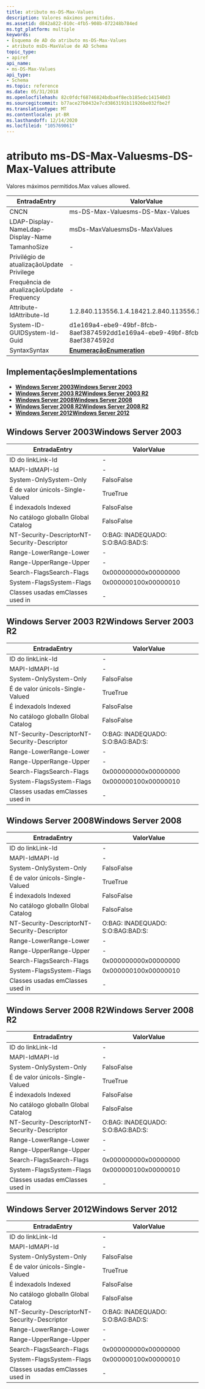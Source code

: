 ```yaml
---
title: atributo ms-DS-Max-Values
description: Valores máximos permitidos.
ms.assetid: d842a822-010c-4fb5-908b-872248b784ed
ms.tgt_platform: multiple
keywords:
- Esquema de AD do atributo ms-DS-Max-Values
- atributo msDs-MaxValue de AD Schema
topic_type:
- apiref
api_name:
- ms-DS-Max-Values
api_type:
- Schema
ms.topic: reference
ms.date: 05/31/2018
ms.openlocfilehash: 82c0fdcf68746824bdba4f8ecb185edc141540d3
ms.sourcegitcommit: b77ace27b0432e7cd3863191b11926be032fbe2f
ms.translationtype: MT
ms.contentlocale: pt-BR
ms.lasthandoff: 12/14/2020
ms.locfileid: "105769061"
---
```

# <a name="ms-ds-max-values-attribute"></a><span data-ttu-id="84d04-105">atributo ms-DS-Max-Values</span><span class="sxs-lookup"><span data-stu-id="84d04-105">ms-DS-Max-Values attribute</span></span>

<span data-ttu-id="84d04-106">Valores máximos permitidos.</span><span class="sxs-lookup"><span data-stu-id="84d04-106">Max values allowed.</span></span>



| <span data-ttu-id="84d04-107">Entrada</span><span class="sxs-lookup"><span data-stu-id="84d04-107">Entry</span></span> | <span data-ttu-id="84d04-108">Valor</span><span class="sxs-lookup"><span data-stu-id="84d04-108">Value</span></span> |
|-------------------|--------------------------------------|
| <span data-ttu-id="84d04-109">CN</span><span class="sxs-lookup"><span data-stu-id="84d04-109">CN</span></span>                | <span data-ttu-id="84d04-110">ms-DS-Max-Values</span><span class="sxs-lookup"><span data-stu-id="84d04-110">ms-DS-Max-Values</span></span>                     |
| <span data-ttu-id="84d04-111">LDAP-Display-Name</span><span class="sxs-lookup"><span data-stu-id="84d04-111">Ldap-Display-Name</span></span> | <span data-ttu-id="84d04-112">msDs-MaxValues</span><span class="sxs-lookup"><span data-stu-id="84d04-112">msDs-MaxValues</span></span>                       |
| <span data-ttu-id="84d04-113">Tamanho</span><span class="sxs-lookup"><span data-stu-id="84d04-113">Size</span></span>              | \-                                   |
| <span data-ttu-id="84d04-114">Privilégio de atualização</span><span class="sxs-lookup"><span data-stu-id="84d04-114">Update Privilege</span></span>  | \-                                   |
| <span data-ttu-id="84d04-115">Frequência de atualização</span><span class="sxs-lookup"><span data-stu-id="84d04-115">Update Frequency</span></span>  | \-                                   |
| <span data-ttu-id="84d04-116">Attribute-Id</span><span class="sxs-lookup"><span data-stu-id="84d04-116">Attribute-Id</span></span>      | <span data-ttu-id="84d04-117">1.2.840.113556.1.4.1842</span><span class="sxs-lookup"><span data-stu-id="84d04-117">1.2.840.113556.1.4.1842</span></span>              |
| <span data-ttu-id="84d04-118">System-ID-GUID</span><span class="sxs-lookup"><span data-stu-id="84d04-118">System-Id-Guid</span></span>    | <span data-ttu-id="84d04-119">d1e169a4-ebe9-49bf-8fcb-8aef3874592d</span><span class="sxs-lookup"><span data-stu-id="84d04-119">d1e169a4-ebe9-49bf-8fcb-8aef3874592d</span></span> |
| <span data-ttu-id="84d04-120">Syntax</span><span class="sxs-lookup"><span data-stu-id="84d04-120">Syntax</span></span>            | [<span data-ttu-id="84d04-121">**Enumeração**</span><span class="sxs-lookup"><span data-stu-id="84d04-121">**Enumeration**</span></span>](s-enumeration.md) |



## <a name="implementations"></a><span data-ttu-id="84d04-122">Implementações</span><span class="sxs-lookup"><span data-stu-id="84d04-122">Implementations</span></span>

-   [<span data-ttu-id="84d04-123">**Windows Server 2003**</span><span class="sxs-lookup"><span data-stu-id="84d04-123">**Windows Server 2003**</span></span>](#windows-server-2003)
-   [<span data-ttu-id="84d04-124">**Windows Server 2003 R2**</span><span class="sxs-lookup"><span data-stu-id="84d04-124">**Windows Server 2003 R2**</span></span>](#windows-server-2003-r2)
-   [<span data-ttu-id="84d04-125">**Windows Server 2008**</span><span class="sxs-lookup"><span data-stu-id="84d04-125">**Windows Server 2008**</span></span>](#windows-server-2008)
-   [<span data-ttu-id="84d04-126">**Windows Server 2008 R2**</span><span class="sxs-lookup"><span data-stu-id="84d04-126">**Windows Server 2008 R2**</span></span>](#windows-server-2008-r2)
-   [<span data-ttu-id="84d04-127">**Windows Server 2012**</span><span class="sxs-lookup"><span data-stu-id="84d04-127">**Windows Server 2012**</span></span>](#windows-server-2012)

## <a name="windows-server-2003"></a><span data-ttu-id="84d04-128">Windows Server 2003</span><span class="sxs-lookup"><span data-stu-id="84d04-128">Windows Server 2003</span></span>



| <span data-ttu-id="84d04-129">Entrada</span><span class="sxs-lookup"><span data-stu-id="84d04-129">Entry</span></span> | <span data-ttu-id="84d04-130">Valor</span><span class="sxs-lookup"><span data-stu-id="84d04-130">Value</span></span> |
|------------------------|--------------|
| <span data-ttu-id="84d04-131">ID do link</span><span class="sxs-lookup"><span data-stu-id="84d04-131">Link-Id</span></span>                | \-           |
| <span data-ttu-id="84d04-132">MAPI-Id</span><span class="sxs-lookup"><span data-stu-id="84d04-132">MAPI-Id</span></span>                | \-           |
| <span data-ttu-id="84d04-133">System-Only</span><span class="sxs-lookup"><span data-stu-id="84d04-133">System-Only</span></span>            | <span data-ttu-id="84d04-134">Falso</span><span class="sxs-lookup"><span data-stu-id="84d04-134">False</span></span>        |
| <span data-ttu-id="84d04-135">É de valor único</span><span class="sxs-lookup"><span data-stu-id="84d04-135">Is-Single-Valued</span></span>       | <span data-ttu-id="84d04-136">True</span><span class="sxs-lookup"><span data-stu-id="84d04-136">True</span></span>         |
| <span data-ttu-id="84d04-137">É indexado</span><span class="sxs-lookup"><span data-stu-id="84d04-137">Is Indexed</span></span>             | <span data-ttu-id="84d04-138">Falso</span><span class="sxs-lookup"><span data-stu-id="84d04-138">False</span></span>        |
| <span data-ttu-id="84d04-139">No catálogo global</span><span class="sxs-lookup"><span data-stu-id="84d04-139">In Global Catalog</span></span>      | <span data-ttu-id="84d04-140">Falso</span><span class="sxs-lookup"><span data-stu-id="84d04-140">False</span></span>        |
| <span data-ttu-id="84d04-141">NT-Security-Descriptor</span><span class="sxs-lookup"><span data-stu-id="84d04-141">NT-Security-Descriptor</span></span> | <span data-ttu-id="84d04-142">O:BAG: INADEQUADO: S:</span><span class="sxs-lookup"><span data-stu-id="84d04-142">O:BAG:BAD:S:</span></span> |
| <span data-ttu-id="84d04-143">Range-Lower</span><span class="sxs-lookup"><span data-stu-id="84d04-143">Range-Lower</span></span>            | \-           |
| <span data-ttu-id="84d04-144">Range-Upper</span><span class="sxs-lookup"><span data-stu-id="84d04-144">Range-Upper</span></span>            | \-           |
| <span data-ttu-id="84d04-145">Search-Flags</span><span class="sxs-lookup"><span data-stu-id="84d04-145">Search-Flags</span></span>           | <span data-ttu-id="84d04-146">0x00000000</span><span class="sxs-lookup"><span data-stu-id="84d04-146">0x00000000</span></span>   |
| <span data-ttu-id="84d04-147">System-Flags</span><span class="sxs-lookup"><span data-stu-id="84d04-147">System-Flags</span></span>           | <span data-ttu-id="84d04-148">0x00000010</span><span class="sxs-lookup"><span data-stu-id="84d04-148">0x00000010</span></span>   |
| <span data-ttu-id="84d04-149">Classes usadas em</span><span class="sxs-lookup"><span data-stu-id="84d04-149">Classes used in</span></span>        | \-           |



## <a name="windows-server-2003-r2"></a><span data-ttu-id="84d04-150">Windows Server 2003 R2</span><span class="sxs-lookup"><span data-stu-id="84d04-150">Windows Server 2003 R2</span></span>



| <span data-ttu-id="84d04-151">Entrada</span><span class="sxs-lookup"><span data-stu-id="84d04-151">Entry</span></span> | <span data-ttu-id="84d04-152">Valor</span><span class="sxs-lookup"><span data-stu-id="84d04-152">Value</span></span> |
|------------------------|--------------|
| <span data-ttu-id="84d04-153">ID do link</span><span class="sxs-lookup"><span data-stu-id="84d04-153">Link-Id</span></span>                | \-           |
| <span data-ttu-id="84d04-154">MAPI-Id</span><span class="sxs-lookup"><span data-stu-id="84d04-154">MAPI-Id</span></span>                | \-           |
| <span data-ttu-id="84d04-155">System-Only</span><span class="sxs-lookup"><span data-stu-id="84d04-155">System-Only</span></span>            | <span data-ttu-id="84d04-156">Falso</span><span class="sxs-lookup"><span data-stu-id="84d04-156">False</span></span>        |
| <span data-ttu-id="84d04-157">É de valor único</span><span class="sxs-lookup"><span data-stu-id="84d04-157">Is-Single-Valued</span></span>       | <span data-ttu-id="84d04-158">True</span><span class="sxs-lookup"><span data-stu-id="84d04-158">True</span></span>         |
| <span data-ttu-id="84d04-159">É indexado</span><span class="sxs-lookup"><span data-stu-id="84d04-159">Is Indexed</span></span>             | <span data-ttu-id="84d04-160">Falso</span><span class="sxs-lookup"><span data-stu-id="84d04-160">False</span></span>        |
| <span data-ttu-id="84d04-161">No catálogo global</span><span class="sxs-lookup"><span data-stu-id="84d04-161">In Global Catalog</span></span>      | <span data-ttu-id="84d04-162">Falso</span><span class="sxs-lookup"><span data-stu-id="84d04-162">False</span></span>        |
| <span data-ttu-id="84d04-163">NT-Security-Descriptor</span><span class="sxs-lookup"><span data-stu-id="84d04-163">NT-Security-Descriptor</span></span> | <span data-ttu-id="84d04-164">O:BAG: INADEQUADO: S:</span><span class="sxs-lookup"><span data-stu-id="84d04-164">O:BAG:BAD:S:</span></span> |
| <span data-ttu-id="84d04-165">Range-Lower</span><span class="sxs-lookup"><span data-stu-id="84d04-165">Range-Lower</span></span>            | \-           |
| <span data-ttu-id="84d04-166">Range-Upper</span><span class="sxs-lookup"><span data-stu-id="84d04-166">Range-Upper</span></span>            | \-           |
| <span data-ttu-id="84d04-167">Search-Flags</span><span class="sxs-lookup"><span data-stu-id="84d04-167">Search-Flags</span></span>           | <span data-ttu-id="84d04-168">0x00000000</span><span class="sxs-lookup"><span data-stu-id="84d04-168">0x00000000</span></span>   |
| <span data-ttu-id="84d04-169">System-Flags</span><span class="sxs-lookup"><span data-stu-id="84d04-169">System-Flags</span></span>           | <span data-ttu-id="84d04-170">0x00000010</span><span class="sxs-lookup"><span data-stu-id="84d04-170">0x00000010</span></span>   |
| <span data-ttu-id="84d04-171">Classes usadas em</span><span class="sxs-lookup"><span data-stu-id="84d04-171">Classes used in</span></span>        | \-           |



## <a name="windows-server-2008"></a><span data-ttu-id="84d04-172">Windows Server 2008</span><span class="sxs-lookup"><span data-stu-id="84d04-172">Windows Server 2008</span></span>



| <span data-ttu-id="84d04-173">Entrada</span><span class="sxs-lookup"><span data-stu-id="84d04-173">Entry</span></span> | <span data-ttu-id="84d04-174">Valor</span><span class="sxs-lookup"><span data-stu-id="84d04-174">Value</span></span> |
|------------------------|--------------|
| <span data-ttu-id="84d04-175">ID do link</span><span class="sxs-lookup"><span data-stu-id="84d04-175">Link-Id</span></span>                | \-           |
| <span data-ttu-id="84d04-176">MAPI-Id</span><span class="sxs-lookup"><span data-stu-id="84d04-176">MAPI-Id</span></span>                | \-           |
| <span data-ttu-id="84d04-177">System-Only</span><span class="sxs-lookup"><span data-stu-id="84d04-177">System-Only</span></span>            | <span data-ttu-id="84d04-178">Falso</span><span class="sxs-lookup"><span data-stu-id="84d04-178">False</span></span>        |
| <span data-ttu-id="84d04-179">É de valor único</span><span class="sxs-lookup"><span data-stu-id="84d04-179">Is-Single-Valued</span></span>       | <span data-ttu-id="84d04-180">True</span><span class="sxs-lookup"><span data-stu-id="84d04-180">True</span></span>         |
| <span data-ttu-id="84d04-181">É indexado</span><span class="sxs-lookup"><span data-stu-id="84d04-181">Is Indexed</span></span>             | <span data-ttu-id="84d04-182">Falso</span><span class="sxs-lookup"><span data-stu-id="84d04-182">False</span></span>        |
| <span data-ttu-id="84d04-183">No catálogo global</span><span class="sxs-lookup"><span data-stu-id="84d04-183">In Global Catalog</span></span>      | <span data-ttu-id="84d04-184">Falso</span><span class="sxs-lookup"><span data-stu-id="84d04-184">False</span></span>        |
| <span data-ttu-id="84d04-185">NT-Security-Descriptor</span><span class="sxs-lookup"><span data-stu-id="84d04-185">NT-Security-Descriptor</span></span> | <span data-ttu-id="84d04-186">O:BAG: INADEQUADO: S:</span><span class="sxs-lookup"><span data-stu-id="84d04-186">O:BAG:BAD:S:</span></span> |
| <span data-ttu-id="84d04-187">Range-Lower</span><span class="sxs-lookup"><span data-stu-id="84d04-187">Range-Lower</span></span>            | \-           |
| <span data-ttu-id="84d04-188">Range-Upper</span><span class="sxs-lookup"><span data-stu-id="84d04-188">Range-Upper</span></span>            | \-           |
| <span data-ttu-id="84d04-189">Search-Flags</span><span class="sxs-lookup"><span data-stu-id="84d04-189">Search-Flags</span></span>           | <span data-ttu-id="84d04-190">0x00000000</span><span class="sxs-lookup"><span data-stu-id="84d04-190">0x00000000</span></span>   |
| <span data-ttu-id="84d04-191">System-Flags</span><span class="sxs-lookup"><span data-stu-id="84d04-191">System-Flags</span></span>           | <span data-ttu-id="84d04-192">0x00000010</span><span class="sxs-lookup"><span data-stu-id="84d04-192">0x00000010</span></span>   |
| <span data-ttu-id="84d04-193">Classes usadas em</span><span class="sxs-lookup"><span data-stu-id="84d04-193">Classes used in</span></span>        | \-           |



## <a name="windows-server-2008-r2"></a><span data-ttu-id="84d04-194">Windows Server 2008 R2</span><span class="sxs-lookup"><span data-stu-id="84d04-194">Windows Server 2008 R2</span></span>



| <span data-ttu-id="84d04-195">Entrada</span><span class="sxs-lookup"><span data-stu-id="84d04-195">Entry</span></span> | <span data-ttu-id="84d04-196">Valor</span><span class="sxs-lookup"><span data-stu-id="84d04-196">Value</span></span> |
|------------------------|--------------|
| <span data-ttu-id="84d04-197">ID do link</span><span class="sxs-lookup"><span data-stu-id="84d04-197">Link-Id</span></span>                | \-           |
| <span data-ttu-id="84d04-198">MAPI-Id</span><span class="sxs-lookup"><span data-stu-id="84d04-198">MAPI-Id</span></span>                | \-           |
| <span data-ttu-id="84d04-199">System-Only</span><span class="sxs-lookup"><span data-stu-id="84d04-199">System-Only</span></span>            | <span data-ttu-id="84d04-200">Falso</span><span class="sxs-lookup"><span data-stu-id="84d04-200">False</span></span>        |
| <span data-ttu-id="84d04-201">É de valor único</span><span class="sxs-lookup"><span data-stu-id="84d04-201">Is-Single-Valued</span></span>       | <span data-ttu-id="84d04-202">True</span><span class="sxs-lookup"><span data-stu-id="84d04-202">True</span></span>         |
| <span data-ttu-id="84d04-203">É indexado</span><span class="sxs-lookup"><span data-stu-id="84d04-203">Is Indexed</span></span>             | <span data-ttu-id="84d04-204">Falso</span><span class="sxs-lookup"><span data-stu-id="84d04-204">False</span></span>        |
| <span data-ttu-id="84d04-205">No catálogo global</span><span class="sxs-lookup"><span data-stu-id="84d04-205">In Global Catalog</span></span>      | <span data-ttu-id="84d04-206">Falso</span><span class="sxs-lookup"><span data-stu-id="84d04-206">False</span></span>        |
| <span data-ttu-id="84d04-207">NT-Security-Descriptor</span><span class="sxs-lookup"><span data-stu-id="84d04-207">NT-Security-Descriptor</span></span> | <span data-ttu-id="84d04-208">O:BAG: INADEQUADO: S:</span><span class="sxs-lookup"><span data-stu-id="84d04-208">O:BAG:BAD:S:</span></span> |
| <span data-ttu-id="84d04-209">Range-Lower</span><span class="sxs-lookup"><span data-stu-id="84d04-209">Range-Lower</span></span>            | \-           |
| <span data-ttu-id="84d04-210">Range-Upper</span><span class="sxs-lookup"><span data-stu-id="84d04-210">Range-Upper</span></span>            | \-           |
| <span data-ttu-id="84d04-211">Search-Flags</span><span class="sxs-lookup"><span data-stu-id="84d04-211">Search-Flags</span></span>           | <span data-ttu-id="84d04-212">0x00000000</span><span class="sxs-lookup"><span data-stu-id="84d04-212">0x00000000</span></span>   |
| <span data-ttu-id="84d04-213">System-Flags</span><span class="sxs-lookup"><span data-stu-id="84d04-213">System-Flags</span></span>           | <span data-ttu-id="84d04-214">0x00000010</span><span class="sxs-lookup"><span data-stu-id="84d04-214">0x00000010</span></span>   |
| <span data-ttu-id="84d04-215">Classes usadas em</span><span class="sxs-lookup"><span data-stu-id="84d04-215">Classes used in</span></span>        | \-           |



## <a name="windows-server-2012"></a><span data-ttu-id="84d04-216">Windows Server 2012</span><span class="sxs-lookup"><span data-stu-id="84d04-216">Windows Server 2012</span></span>



| <span data-ttu-id="84d04-217">Entrada</span><span class="sxs-lookup"><span data-stu-id="84d04-217">Entry</span></span> | <span data-ttu-id="84d04-218">Valor</span><span class="sxs-lookup"><span data-stu-id="84d04-218">Value</span></span> |
|------------------------|--------------|
| <span data-ttu-id="84d04-219">ID do link</span><span class="sxs-lookup"><span data-stu-id="84d04-219">Link-Id</span></span>                | \-           |
| <span data-ttu-id="84d04-220">MAPI-Id</span><span class="sxs-lookup"><span data-stu-id="84d04-220">MAPI-Id</span></span>                | \-           |
| <span data-ttu-id="84d04-221">System-Only</span><span class="sxs-lookup"><span data-stu-id="84d04-221">System-Only</span></span>            | <span data-ttu-id="84d04-222">Falso</span><span class="sxs-lookup"><span data-stu-id="84d04-222">False</span></span>        |
| <span data-ttu-id="84d04-223">É de valor único</span><span class="sxs-lookup"><span data-stu-id="84d04-223">Is-Single-Valued</span></span>       | <span data-ttu-id="84d04-224">True</span><span class="sxs-lookup"><span data-stu-id="84d04-224">True</span></span>         |
| <span data-ttu-id="84d04-225">É indexado</span><span class="sxs-lookup"><span data-stu-id="84d04-225">Is Indexed</span></span>             | <span data-ttu-id="84d04-226">Falso</span><span class="sxs-lookup"><span data-stu-id="84d04-226">False</span></span>        |
| <span data-ttu-id="84d04-227">No catálogo global</span><span class="sxs-lookup"><span data-stu-id="84d04-227">In Global Catalog</span></span>      | <span data-ttu-id="84d04-228">Falso</span><span class="sxs-lookup"><span data-stu-id="84d04-228">False</span></span>        |
| <span data-ttu-id="84d04-229">NT-Security-Descriptor</span><span class="sxs-lookup"><span data-stu-id="84d04-229">NT-Security-Descriptor</span></span> | <span data-ttu-id="84d04-230">O:BAG: INADEQUADO: S:</span><span class="sxs-lookup"><span data-stu-id="84d04-230">O:BAG:BAD:S:</span></span> |
| <span data-ttu-id="84d04-231">Range-Lower</span><span class="sxs-lookup"><span data-stu-id="84d04-231">Range-Lower</span></span>            | \-           |
| <span data-ttu-id="84d04-232">Range-Upper</span><span class="sxs-lookup"><span data-stu-id="84d04-232">Range-Upper</span></span>            | \-           |
| <span data-ttu-id="84d04-233">Search-Flags</span><span class="sxs-lookup"><span data-stu-id="84d04-233">Search-Flags</span></span>           | <span data-ttu-id="84d04-234">0x00000000</span><span class="sxs-lookup"><span data-stu-id="84d04-234">0x00000000</span></span>   |
| <span data-ttu-id="84d04-235">System-Flags</span><span class="sxs-lookup"><span data-stu-id="84d04-235">System-Flags</span></span>           | <span data-ttu-id="84d04-236">0x00000010</span><span class="sxs-lookup"><span data-stu-id="84d04-236">0x00000010</span></span>   |
| <span data-ttu-id="84d04-237">Classes usadas em</span><span class="sxs-lookup"><span data-stu-id="84d04-237">Classes used in</span></span>        | \-           |



 

 




